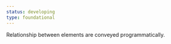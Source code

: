 ```yaml
---
status: developing
type: foundational
---
```


Relationship between elements are conveyed programmatically. 
